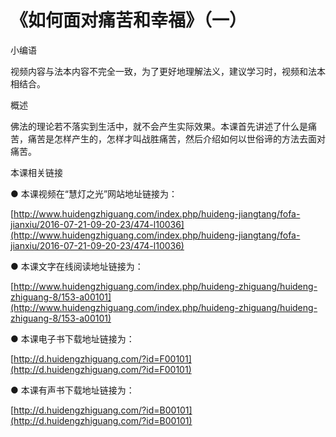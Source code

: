 # 《如何面对痛苦和幸福》（一）



小编语

视频内容与法本内容不完全一致，为了更好地理解法义，建议学习时，视频和法本相结合。

概述

佛法的理论若不落实到生活中，就不会产生实际效果。本课首先讲述了什么是痛苦，痛苦是怎样产生的，怎样才叫战胜痛苦，然后介绍如何以世俗谛的方法去面对痛苦。

本课相关链接

● 本课视频在“慧灯之光”网站地址链接为：

[http://www.huidengzhiguang.com/index.php/huideng-jiangtang/fofa-jianxiu/2016-07-21-09-20-23/474-l10036](http://www.huidengzhiguang.com/index.php/huideng-jiangtang/fofa-jianxiu/2016-07-21-09-20-23/474-l10036)

● 本课文字在线阅读地址链接为：

[http://www.huidengzhiguang.com/index.php/huideng-zhiguang/huideng-zhiguang-8/153-a00101](http://www.huidengzhiguang.com/index.php/huideng-zhiguang/huideng-zhiguang-8/153-a00101)

● 本课电子书下载地址链接为：

[http://d.huidengzhiguang.com/?id=F00101](http://d.huidengzhiguang.com/?id=F00101)

● 本课有声书下载地址链接为：

[http://d.huidengzhiguang.com/?id=B00101](http://d.huidengzhiguang.com/?id=B00101)

